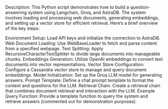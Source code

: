 Description:
This Python script demonstrates how to build a question-answering system using Langchain, Groq, and AstraDB. The system involves loading and processing web documents, generating embeddings, and setting up a vector store for efficient retrieval. Here’s a brief overview of the key steps:

Environment Setup: Load API keys and initialize the connection to AstraDB.
Web Document Loading: Use WebBaseLoader to fetch and parse content from a specified webpage.
Text Splitting: Apply RecursiveCharacterTextSplitter to divide large documents into manageable chunks.
Embeddings Generation: Utilize OpenAI embeddings to convert text documents into vector representations.
Vector Store Configuration: Configure a Cassandra vector store to manage and query document embeddings.
Model Initialization: Set up the Groq LLM model for generating answers.
Prompt Template: Define a chat prompt template to format the context and questions for the LLM.
Retrieval Chain: Create a retrieval chain that combines document retrieval and interaction with the LLM.
Example Query Function: Provide a template function to query the system and retrieve answers (commented out for demonstration purposes).
